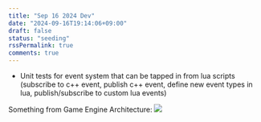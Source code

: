 ```yaml
---
title: "Sep 16 2024 Dev"
date: "2024-09-16T19:14:06+09:00"
draft: false
status: "seeding"
rssPermalink: true
comments: true
---
```


- Unit tests for event system that can be tapped in from lua scripts (subscribe to c++ event, publish c++ event, define new event types in lua, publish/subscribe to custom lua events)

Something from Game Engine Architecture: ![](images/Jason_Gregory_-_Game_Engine_Architecture-CRC_Press_2014.png)